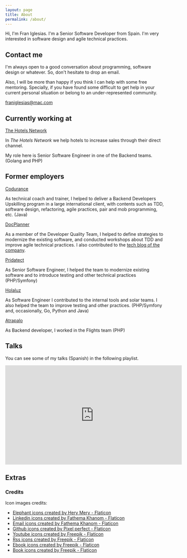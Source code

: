 ```yaml
---
layout: page
title: About
permalink: /about/
---
```


Hi, I'm Fran Iglesias. I'm a Senior Software Developer from Spain. I'm very interested in software design and agile technical practices.

## Contact me

I'm always open to a good conversation about programming, software design or whatever. So, don't hesitate to drop an email.

Also, I will be more than happy if you think I can help with some free mentoring. Specially, if you have found some difficult to get help in your current personal situation or belong to an under-represented community.

[franiglesias@mac.com](mailto:franiglesias@mac.com)

## Currently working at

[The Hotels Network](https://thehotelsnetwork.com/es/)

In _The Hotels Network_ we help hotels to increase sales through their direct channel.

My role here is Senior Software Engineer in one of the Backend teams. (Golang and PHP)

## Former employers

[Codurance](https://www.codurance.com) 

As technical coach and trainer, I helped to deliver a Backend Developers Upskilling program in a large international client, with contents such as TDD, software design, refactoring, agile practices, pair and mob programming, etc. (Java)

[DocPlanner](https://www.docplanner.com)

As a member of the Developer Quality Team, I helped to define strategies to modernize the existing software, and conducted workshops about TDD and improve agile technical practices. I also contributed to the [tech blog of the company](https://medium.com/docplanner-tech). 

[Pridatect](https://www.pridatect.es)

As Senior Software Engineer, I helped the team to modernize existing software and to introduce testing and other technical practices (PHP/Symfony)

[Holaluz](https://holaluz.com)

As Software Engineer I contributed to the internal tools and solar teams. I also helped the team to improve testing and other practices. (PHP/Symfony and, occasionally, Go, Python and Java)

[Atrapalo](https://atrapalo.com)

As Backend developer, I worked in the Flights team (PHP)

## Talks

You can see some of my talks (Spanish) in the following playlist.

<iframe width="560" height="315" src="https://www.youtube.com/embed/videoseries?list=PLYT8quZ2BEna0KpNgSGw2v3cEF4ePivVC" title="YouTube video player" frameborder="0" allow="accelerometer; autoplay; clipboard-write; encrypted-media; gyroscope; picture-in-picture; web-share" allowfullscreen></iframe>


## Extras

### Credits

Icon images credits:

* <a href="https://www.flaticon.com/free-icons/elephant" title="elephant icons">Elephant icons created by Hery Mery - Flaticon</a>
* <a href="https://www.flaticon.com/free-icons/linkedin" title="linkedin icons">Linkedin icons created by Fathema Khanom - Flaticon</a>
* <a href="https://www.flaticon.com/free-icons/email" title="email icons">Email icons created by Fathema Khanom - Flaticon</a>
* <a href="https://www.flaticon.com/free-icons/github" title="github icons">Github icons created by Pixel perfect - Flaticon</a>
* <a href="https://www.flaticon.com/free-icons/youtube" title="youtube icons">Youtube icons created by Freepik - Flaticon</a>
* <a href="https://www.flaticon.com/free-icons/rss" title="rss icons">Rss icons created by Freepik - Flaticon</a>
* <a href="https://www.flaticon.com/free-icons/ebook" title="ebook icons">Ebook icons created by Freepik - Flaticon</a>
* <a href="https://www.flaticon.com/free-icons/book" title="book icons">Book icons created by Freepik - Flaticon</a>
